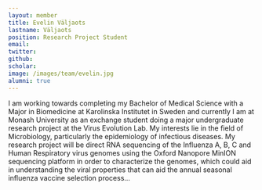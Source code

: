 ```yaml
---
layout: member
title: Evelin Väljaots
lastname: Väljaots
position: Research Project Student
email:
twitter:
github:
scholar:
image: /images/team/evelin.jpg
alumni: true
---
```

I am working towards completing my Bachelor of Medical Science with a Major in Biomedicine at Karolinska Institutet
in Sweden and currently I am at Monash University as an exchange student doing a major undergraduate research project at the Virus Evolution Lab. My interests lie in the field of Microbiology, particularly the epidemiology of infectious diseases.
My research project will be direct RNA sequencing of the Influenza A, B, C and Human Respiratory virus genomes using the Oxford Nanopore MinION sequencing platform in order to characterize the genomes, which could aid in understanding the viral properties that can aid the annual seasonal influenza vaccine selection process...
